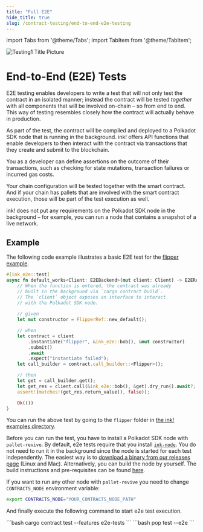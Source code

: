 ```yaml
---
title: "Full E2E"
hide_title: true
slug: /contract-testing/end-to-end-e2e-testing
---
```


import Tabs from '@theme/Tabs';
import TabItem from '@theme/TabItem';

![Testing1 Title Picture](/img/title/testing1.svg)

# End-to-End (E2E) Tests

E2E testing enables developers to write a test that will not only test the contract in an
isolated manner; instead the contract will be tested _together_ with all components that
will be involved on-chain – so from end to end. This way of testing resembles closely
how the contract will actually behave in production.

As part of the test, the contract will be compiled and deployed to a Polkadot SDK node that
is running in the background. ink! offers API functions that enable developers to then
interact with the contract via transactions that they create and submit to the blockchain.

You as a developer can define assertions on the outcome of their transactions, such as checking
for state mutations, transaction failures or incurred gas costs.

Your chain configuration will be tested together with the smart contract. And if your
chain has pallets that are involved with the smart contract execution, those will be
part of the test execution as well.

ink! does not put any requirements on the Polkadot SDK node in the background – for example,
you can run a node that contains a snapshot of a live network.

## Example

The following code example illustrates a basic E2E test for the
[flipper example](https://github.com/use-ink/ink-examples/blob/main/flipper/lib.rs).

```rust
#[ink_e2e::test]
async fn default_works<Client: E2EBackend>(mut client: Client) -> E2EResult<()> {
    // When the function is entered, the contract was already
    // built in the background via `cargo contract build`.
    // The `client` object exposes an interface to interact
    // with the Polkadot SDK node.
    
    // given
    let mut constructor = FlipperRef::new_default();

    // when
    let contract = client
        .instantiate("flipper", &ink_e2e::bob(), &mut constructor)
        .submit()
        .await
        .expect("instantiate failed");
    let call_builder = contract.call_builder::<Flipper>();

    // then
    let get = call_builder.get();
    let get_res = client.call(&ink_e2e::bob(), &get).dry_run().await?;
    assert!(matches!(get_res.return_value(), false));

    Ok(())
}
```

You can run the above test by going to the `flipper` folder in
[the ink! examples directory](https://github.com/use-ink/ink-examples/tree/main).

Before you can run the test, you have to install a Polkadot SDK
node with `pallet-revive`. By default, e2e tests require that you install [`ink-node`](https://github.com/use-ink/ink-node). You do not need to run it in the background since the node is started for each test independently.
The easiest way is to 
[download a binary from our releases page](https://github.com/use-ink/ink-node/releases)
(Linux and Mac).
Alternatively, you can build the node by yourself.
The build instructions and pre-requisites can be found
[here](https://github.com/use-ink/ink-node?tab=readme-ov-file#build-locally).

If you want to run any other node with `pallet-revive` you need to change `CONTRACTS_NODE` environment variable:

```bash
export CONTRACTS_NODE="YOUR_CONTRACTS_NODE_PATH"
```

And finally execute the following command to start e2e test execution.

<Tabs>
  <TabItem value="cargo-contract" label="cargo-contract" default>
  ```bash
  cargo contract test --features e2e-tests
  ```
  </TabItem>
  <TabItem value="pop" label="Pop">
  ```bash
  pop test --e2e
  ```
  </TabItem>
</Tabs>
